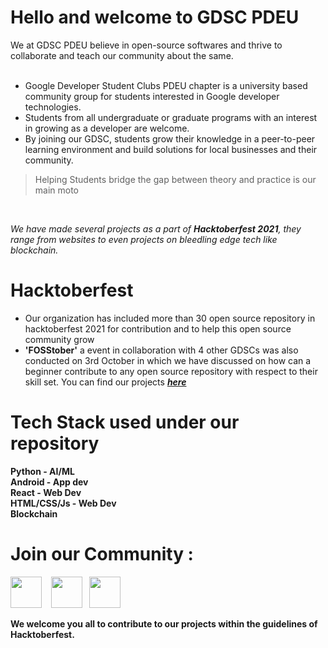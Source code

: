 # Hello and welcome to GDSC PDEU

We at GDSC PDEU believe in open-source softwares and thrive to collaborate and teach our community about the same.
<br> <br>
- Google Developer Student Clubs PDEU chapter is a university based community group for students interested in Google developer technologies.
- Students from all undergraduate or graduate programs with an interest in growing as a developer are welcome. 
- By joining our GDSC, students grow their knowledge in a peer-to-peer 
  learning environment and build solutions for local businesses and their community.
  <br>
> Helping Students bridge the gap between theory and practice is our main moto
<br>

*We have made several projects as a part of **Hacktoberfest 2021**, they range from websites to even projects on bleedling edge tech like blockchain.*
<br> 

# Hacktoberfest

- Our organization has included more than 30 open source repository in hacktoberfest 2021 for contribution and to help this open source community grow
- **'FOSStober'** a event in collaboration with 4 other GDSCs was also conducted on 3rd October in which we have discussed on how can a beginner contribute to any open source 
repository with respect to their skill set. You can find our projects <a href ="https://turquoise-fir-711.notion.site/7aa6c812de0241c483a3e8d920a64b95?v=1f33ca2d5d52438cabb30015255dd5f3">***here***</a>

# Tech Stack used under our repository

**Python - AI/ML<br>
Android - App dev<br>
React - Web Dev<br>
HTML/CSS/Js - Web Dev<br>
Blockchain<br>**

# Join our Community :

<a href="https://www.linkedin.com/company/developer-student-clubs-pdeu"><img align="center" src="https://www.svgrepo.com/show/157006/linkedin.svg"  height="50" width="50"></a> &ensp;
<a href="https://discord.gg/CMPpkvxcsg"><img align="center" src="https://www.svgrepo.com/show/353655/discord-icon.svg" height="50" width="50" margin-top="100" /></a>&ensp;
<a href="https://www.instagram.com/dsc.pdeu/?utm_medium=copy_link"><img align="center" src="https://www.svgrepo.com/show/111199/instagram.svg" height="50" width="50" /></a>
<br> <br>
**We welcome you all to contribute to our projects within the guidelines of Hacktoberfest.**
